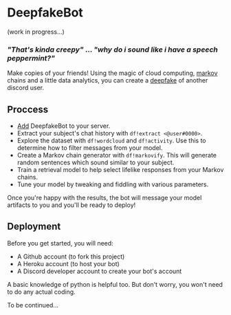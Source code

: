 # DeepfakeBot

(work in progress...)

### *"That's kinda creepy"* ... *"why do i sound like i have a speech peppermint?"* 

Make copies of your friends! Using the magic of cloud computing, [markov]() chains and a little data analytics, you can create a [deepfake]() of another discord user.

## Proccess
* [Add](https://discordapp.com/oauth2/authorize?client_id=551871268090019945&scope=bot&permissions=117760) DeepfakeBot to your server.
* Extract your subject's chat history with `df!extract <@user#0000>`.
* Explore the dataset with `df!wordcloud` and `df!activity`. Use this to determine how to filter messages from your model.
* Create a Markov chain generator with `df!markovify`. This will generate random sentences which sound similar to your subject.
* Train a retrieval model to help select lifelike responses from your Markov chains.
* Tune your model by tweaking and fiddling with various parameters.

Once you're happy with the results, the bot will message your model artifacts to you and you'll be ready to deploy!

## Deployment

Before you get started, you will need:
* A Github account (to fork this project) 
* A Heroku account (to host your bot)
* A Discord developer account to create your bot's account

A basic knowledge of python is helpful too. But don't worry, you won't need to do any actual coding.

To be continued...
